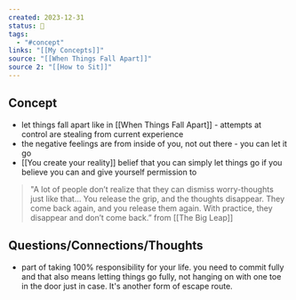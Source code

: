 ```yaml
---
created: 2023-12-31
status: 🔴
tags:
  - "#concept"
links: "[[My Concepts]]"
source: "[[When Things Fall Apart]]"
source 2: "[[How to Sit]]"
---
```

## Concept
- let things fall apart like in [[When Things Fall Apart]] - attempts at control are stealing from current experience
- the negative feelings are from inside of you, not out there - you can let it go
- [[You create your reality]] belief that you can simply let things go if you believe you can and give yourself permission to
> "A lot of people don’t realize that they can dismiss worry-thoughts just like that… You release the grip, and the thoughts disappear. They come back again, and you release them again. With practice, they disappear and don’t come back.” from [[The Big Leap]]
## Questions/Connections/Thoughts
- part of taking 100% responsibility for your life. you need to commit fully and that also means letting things go fully, not hanging on with one toe in the door just in case. It's another form of escape route.